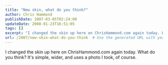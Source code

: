 ```yaml
---
title: "New skin, what do you think?"
author: Chris Hammond
publishDate: 2007-03-05T02:24:00
updateDate: 2008-01-23T16:51:05
tags: []
excerpt: "I changed the skin up here on ChrisHammond.com again today. What do you think? It's simple, wider, and uses a photo I took, of..."
url: /2007/new-skin-what-do-you-think  # Use the generated URL with year
---
```

I changed the skin up here on ChrisHammond.com again today. What do you think? It's simple, wider, and uses a photo I took, of course.
